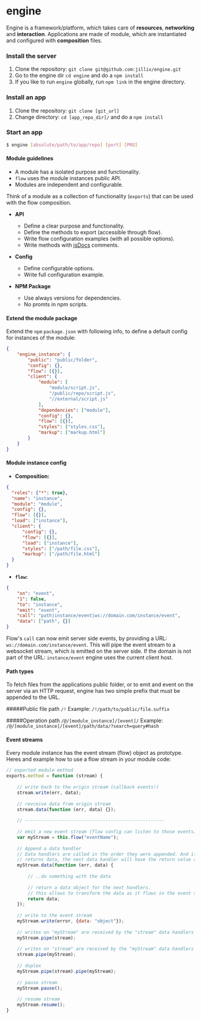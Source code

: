 engine
======

Engine is a framework/platform, which takes care of **resources**, **networking** and **interaction**.
Applications are made of module, which are instantiated and configured with **composition** files.

### Install the server
1. Clone the repository: `git clone git@github.com:jillix/engine.git`
2. Go to the engine dir `cd engine` and do a `npm install`
3. If you like to run `engine` globally, run `npm link` in the engine directory.

### Install an app
1. Clone the repository: `git clone [git_url]`
2. Change directory: `cd [app_repo_dir]/` and do a `npm install`

### Start an app
```sh
$ engine [absolute/path/to/app/repo] [port] [PRO]
```
#### Module guidelines
* A module has a isolated purpose and functionality.
* `flow` uses the module instances public API.
* Modules are independent and configurable.

Think of a module as a collection of functionality (`exports`) that can be used with the flow composition.

- **API**
    * Define a clear purpose and functionality.
    * Define the methods to export (accessible through flow).
    * Write flow configuration examples (with all possible options).
    * Write methods with [jsDocs](https://github.com/jsdoc3/jsdoc) comments.

- **Config**
    * Define configurable options.
    * Write full configuration example.

- **NPM Package**
    * Use always versions for dependencies.
    * No promts in npm scripts.

#### Extend the module package
Extend the `npm` `package.json` with following info, to define a default config for instances of the module:

```json
{
    "engine_instance": {
        "public": "public/folder",
        "config": {},
        "flow": [{}],
        "client": {
            "module": [
                "module/script.js",
                "/public/repo/script.js",
                "//external/script.js"
            ],
            "dependencies": ["module"],
            "config": {},
            "flow": [{}],
            "styles": ["styles.css"],
            "markup": ["markup.html"]
        }
    }
}
```

#### Module instance config

 - **Composition:**

  ```json
  {
    "roles": {"*": true},
    "name": "instance",
    "module": "module",
    "config": {},
    "flow": [{}],
    "load": ["instance"],
    "client": {
        "config": {},
        "flow": [{}],
        "load": ["instance"],
        "styles": ["/path/file.css"],
        "markup": ["/path/file.html"]
    }
}
  ```

 - **`flow`:**

  ```json
  {
      "on": "event",
      "1": false,
      "to": "instance",
      "emit": "event",
      "call": "path|instance/event|ws://domain.com/instance/event",
      "data": ["path", {}]
  }
  ```
  Flow's `call` can now emit server side events, by providing a URL: `ws://domain.com/instance/event`. This will pipe the event stream to a websocket stream, which is emitted on the server side. If the domain is not part of the URL: `instance/event` engine uses the current client host.

#### Path types
To fetch files from the applications public folder, or to emit and event on the server via an HTTP request, engine has two simple prefix that must be appended to the URL.

#####Public file path `/!`
Example: `/!/path/to/public/file.suffix`

#####Operation path `/@/[module_instance]/[event]/`
Example: `/@/[module_instance]/[event]/path/data/?search=query#hash`

#### Event streams
Every module instance has the event stream (flow) object as prototype.
Heres and example how to use a flow stream in your module code:
```js
// exported module method
exports.method = function (stream) {
    
    // write back to the origin stream (callback events!)
    stream.write(err, data);
    
    // revceive data from origin stream
    stream.data(function (err, data) {});
    
    // ----------------------------------------------------
    
    // emit a new event stream (flow config can listen to those events)
    var myStream = this.flow("eventName");
    
    // Append a data handler
    // Data handlers are called in the order they were appended. And if a data handler
    // returns data, the next data handler will have the return value as data argument.
    myStream.data(function (err, data) {
    
        // ..do something with the data
        
        // return a data object for the next handlers.
        // this allows to transform the data as it flows in the event stream.
        return data;
    });
    
    // write to the event stream
    myStream.write(error, {data: "object"});
    
    // writes on "myStream" are received by the "stream" data handlers
    myStream.pipe(stream);
    
    // writes on "stream" are received by the "myStream" data handlers
    stream.pipe(myStream);
    
    // duplex
    myStream.pipe(stream).pipe(myStream);
    
    // pause stream
    myStream.pause();
    
    // resume stream
    myStream.resume();
}
```
